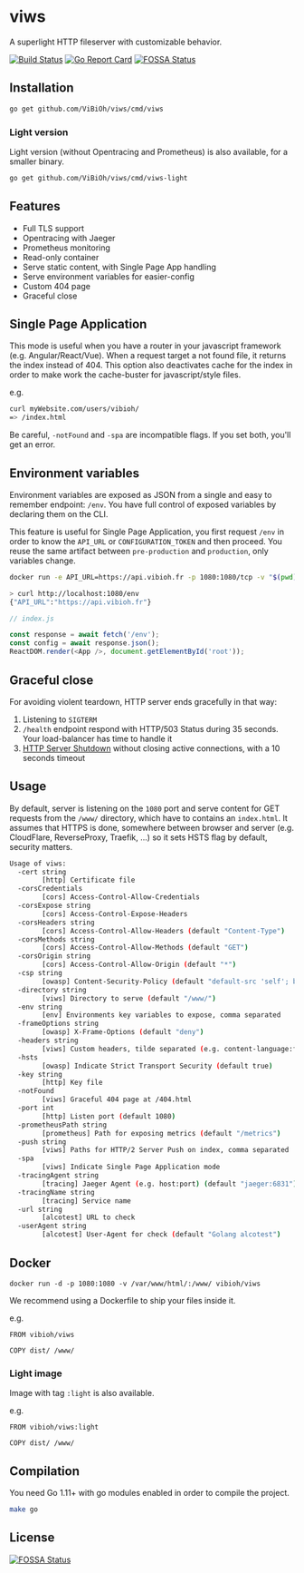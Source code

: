 # viws

A superlight HTTP fileserver with customizable behavior.

[![Build Status](https://travis-ci.org/ViBiOh/viws.svg?branch=master)](https://travis-ci.org/ViBiOh/viws)
[![Go Report Card](https://goreportcard.com/badge/github.com/ViBiOh/viws)](https://goreportcard.com/report/github.com/ViBiOh/viws)
[![FOSSA Status](https://app.fossa.io/api/projects/git%2Bgithub.com%2FViBiOh%2Fviws.svg?type=shield)](https://app.fossa.io/projects/git%2Bgithub.com%2FViBiOh%2Fviws?ref=badge_shield)

## Installation

```bash
go get github.com/ViBiOh/viws/cmd/viws
```

### Light version

Light version (without Opentracing and Prometheus) is also available, for a smaller binary.

```bash
go get github.com/ViBiOh/viws/cmd/viws-light
```

## Features

* Full TLS support
* Opentracing with Jaeger
* Prometheus monitoring
* Read-only container
* Serve static content, with Single Page App handling
* Serve environment variables for easier-config
* Custom 404 page
* Graceful close

## Single Page Application

This mode is useful when you have a router in your javascript framework (e.g. Angular/React/Vue). When a request target a not found file, it returns the index instead of 404. This option also deactivates cache for the index in order to make work the cache-buster for javascript/style files.

e.g.
```bash
curl myWebsite.com/users/vibioh/
=> /index.html
```

Be careful, `-notFound` and `-spa` are incompatible flags. If you set both, you'll get an error.

## Environment variables

Environment variables are exposed as JSON from a single and easy to remember endpoint: `/env`. You have full control of exposed variables by declaring them on the CLI.

This feature is useful for Single Page Application, you first request `/env` in order to know the `API_URL` or `CONFIGURATION_TOKEN` and then proceed. You reuse the same artifact between `pre-production` and `production`, only variables change.

```bash
docker run -e API_URL=https://api.vibioh.fr -p 1080:1080/tcp -v "$(pwd):/www/:ro" vibioh/viws --env API_URL

> curl http://localhost:1080/env
{"API_URL":"https://api.vibioh.fr"}
```

```js
// index.js

const response = await fetch('/env');
const config = await response.json();
ReactDOM.render(<App />, document.getElementById('root'));
```

## Graceful close

For avoiding violent teardown, HTTP server ends gracefully in that way:

1. Listening to `SIGTERM`
1. `/health` endpoint respond with HTTP/503 Status during 35 seconds. Your load-balancer has time to handle it
1. [HTTP Server Shutdown](https://golang.org/pkg/net/http/#Server.Shutdown) without closing active connections, with a 10 seconds timeout

## Usage

By default, server is listening on the `1080` port and serve content for GET requests from the `/www/` directory, which have to contains an `index.html`. It assumes that HTTPS is done, somewhere between browser and server (e.g. CloudFlare, ReverseProxy, Traefik, ...) so it sets HSTS flag by default, security matters.

```bash
Usage of viws:
  -cert string
        [http] Certificate file
  -corsCredentials
        [cors] Access-Control-Allow-Credentials
  -corsExpose string
        [cors] Access-Control-Expose-Headers
  -corsHeaders string
        [cors] Access-Control-Allow-Headers (default "Content-Type")
  -corsMethods string
        [cors] Access-Control-Allow-Methods (default "GET")
  -corsOrigin string
        [cors] Access-Control-Allow-Origin (default "*")
  -csp string
        [owasp] Content-Security-Policy (default "default-src 'self'; base-uri 'self'")
  -directory string
        [viws] Directory to serve (default "/www/")
  -env string
        [env] Environments key variables to expose, comma separated
  -frameOptions string
        [owasp] X-Frame-Options (default "deny")
  -headers string
        [viws] Custom headers, tilde separated (e.g. content-language:fr~X-UA-Compatible:test)
  -hsts
        [owasp] Indicate Strict Transport Security (default true)
  -key string
        [http] Key file
  -notFound
        [viws] Graceful 404 page at /404.html
  -port int
        [http] Listen port (default 1080)
  -prometheusPath string
        [prometheus] Path for exposing metrics (default "/metrics")
  -push string
        [viws] Paths for HTTP/2 Server Push on index, comma separated
  -spa
        [viws] Indicate Single Page Application mode
  -tracingAgent string
        [tracing] Jaeger Agent (e.g. host:port) (default "jaeger:6831")
  -tracingName string
        [tracing] Service name
  -url string
        [alcotest] URL to check
  -userAgent string
        [alcotest] User-Agent for check (default "Golang alcotest")
```

## Docker

`docker run -d -p 1080:1080 -v /var/www/html/:/www/ vibioh/viws`

We recommend using a Dockerfile to ship your files inside it.

e.g.
```
FROM vibioh/viws

COPY dist/ /www/
```

### Light image

Image with tag `:light` is also available.

e.g.
```
FROM vibioh/viws:light

COPY dist/ /www/
```

## Compilation

You need Go 1.11+ with go modules enabled in order to compile the project.

```bash
make go
```

## License
[![FOSSA Status](https://app.fossa.io/api/projects/git%2Bgithub.com%2FViBiOh%2Fviws.svg?type=large)](https://app.fossa.io/projects/git%2Bgithub.com%2FViBiOh%2Fviws?ref=badge_large)
